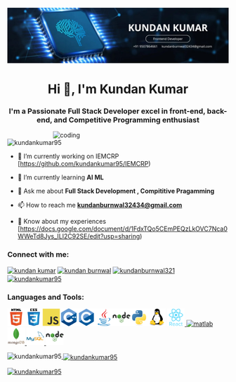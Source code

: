![logo](https://github.com/kundankumar95/kundankumar95/blob/main/frame.jpg)
<h1 align="center">Hi 👋, I'm Kundan Kumar</h1>
<h3 align="center">I'm a Passionate Full Stack Developer excel in front-end, back-end, and Competitive Programming  enthusiast</h3>
<img align="right" alt="coding" width="400" src=" https://user-images.githubusercontent.com/55389276/140866485-8fb1c876-9a8f-4d6a-98dc-08c4981eaf70.gif ">

<p align="left"> <img src="https://komarev.com/ghpvc/?username=kundankumar95&label=Profile%20views&color=0e75b6&style=flat" alt="kundankumar95" /> </p>

- 🔭 I’m currently working on IEMCRP [https://github.com/kundankumar95/IEMCRP)

- 🌱 I’m currently learning **AI ML**

- 💬 Ask me about **Full Stack Development , Compititive Pragamming**

- 📫 How to reach me **kundanburnwal32434@gmail.com**

- 📄 Know about my experiences [https://docs.google.com/document/d/1FdxTQo5CEmPEQzLkOVC7Nca0WWeTd8Jys_ILI2C92SE/edit?usp=sharing)

<h3 align="left">Connect with me:</h3>
<p align="left">
<a href="https://linkedin.com/in/kundan kumar" target="blank"><img align="center" src="https://raw.githubusercontent.com/rahuldkjain/github-profile-readme-generator/master/src/images/icons/Social/linked-in-alt.svg" alt="kundan kumar" height="30" width="40" /></a>
<a href="https://fb.com/kundan burnwal" target="blank"><img align="center" src="https://raw.githubusercontent.com/rahuldkjain/github-profile-readme-generator/master/src/images/icons/Social/facebook.svg" alt="kundan burnwal" height="30" width="40" /></a>
<a href="https://www.hackerrank.com/kundanburnwal321" target="blank"><img align="center" src="https://raw.githubusercontent.com/rahuldkjain/github-profile-readme-generator/master/src/images/icons/Social/hackerrank.svg" alt="kundanburnwal321" height="30" width="40" /></a>
<a href="https://www.leetcode.com/kundankumar95" target="blank"><img align="center" src="https://raw.githubusercontent.com/rahuldkjain/github-profile-readme-generator/master/src/images/icons/Social/leet-code.svg" alt="kundankumar95" height="30" width="40" /></a>
</p>

<h3 align="left">Languages and Tools:</h3>
<a href="https://www.w3schools.com/html/" target="_blank" rel="noreferrer"><img src="https://raw.githubusercontent.com/devicons/devicon/master/icons/html5/html5-original-wordmark.svg" alt="HTML5" width="40" height="40"/></a><a href="https://www.w3schools.com/css/" target="_blank" rel="noreferrer"><img src="https://raw.githubusercontent.com/devicons/devicon/master/icons/css3/css3-original-wordmark.svg" alt="CSS3" width="40" height="40"/></a><a href="https://developer.mozilla.org/en-US/docs/Web/JavaScript" target="_blank" rel="noreferrer"><img src="https://raw.githubusercontent.com/devicons/devicon/master/icons/javascript/javascript-original.svg" alt="JavaScript" width="40" height="40"/></a><a href="https://www.w3schools.com/cpp/" target="_blank" rel="noreferrer"><img src="https://raw.githubusercontent.com/devicons/devicon/master/icons/cplusplus/cplusplus-original.svg" alt="C++" width="40" height="40"/></a><a href="https://www.cprogramming.com/" target="_blank" rel="noreferrer"><img src="https://raw.githubusercontent.com/devicons/devicon/master/icons/c/c-original.svg" alt="C" width="40" height="40"/></a><a href="https://www.java.com" target="_blank" rel="noreferrer"><img src="https://raw.githubusercontent.com/devicons/devicon/master/icons/java/java-original.svg" alt="Java" width="40" height="40"/></a><a href="https://nodejs.org" target="_blank" rel="noreferrer"><img src="https://raw.githubusercontent.com/devicons/devicon/master/icons/nodejs/nodejs-original-wordmark.svg" alt="Node.js" width="40" height="40"/></a><a href="https://www.python.org" target="_blank" rel="noreferrer"><img src="https://raw.githubusercontent.com/devicons/devicon/master/icons/python/python-original.svg" alt="Python" width="40" height="40"/></a><a href="https://www.linux.org/" target="_blank" rel="noreferrer"><img src="https://raw.githubusercontent.com/devicons/devicon/master/icons/linux/linux-original.svg" alt="Linux" width="40" height="40"/></a> <a href="https://reactjs.org/" target="_blank" rel="noreferrer"> <img src="https://raw.githubusercontent.com/devicons/devicon/master/icons/react/react-original-wordmark.svg" alt="react" width="40" height="40"/> </a> <a href="https://www.mathworks.com/" target="_blank" rel="noreferrer"> <img src="https://upload.wikimedia.org/wikipedia/commons/2/21/Matlab_Logo.png" alt="matlab" width="40" height="40"/> </a> <a href="https://www.mongodb.com/" target="_blank" rel="noreferrer"> <img src="https://raw.githubusercontent.com/devicons/devicon/master/icons/mongodb/mongodb-original-wordmark.svg" alt="mongodb" width="40" height="40"/> </a> <a href="https://www.mysql.com/" target="_blank" rel="noreferrer"> <img src="https://raw.githubusercontent.com/devicons/devicon/master/icons/mysql/mysql-original-wordmark.svg" alt="mysql" width="40" height="40"/> </a> <a href="https://nodejs.org" target="_blank" rel="noreferrer"> <img src="https://raw.githubusercontent.com/devicons/devicon/master/icons/nodejs/nodejs-original-wordmark.svg" alt="nodejs" width="40" height="40"/> 



<p><img align="left" src="https://github-readme-stats.vercel.app/api/top-langs?username=kundankumar95&show_icons=true&locale=en&layout=compact" alt="kundankumar95" /></p>

<p>&nbsp;<img align="center" src="https://github-readme-stats.vercel.app/api?username=kundankumar95&show_icons=true&locale=en" alt="kundankumar95" /></p>

<p><img align="center" src="https://github-readme-streak-stats.herokuapp.com/?user=kundankumar95&" alt="kundankumar95" /></p>
